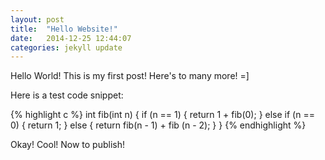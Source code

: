 ```yaml
---
layout: post
title:  "Hello Website!"
date:   2014-12-25 12:44:07
categories: jekyll update
---
```

Hello World! This is my first post! Here's to many more! =]

Here is a test code snippet:

{% highlight c %}
int fib(int n) {
  if (n == 1) {
    return 1 + fib(0);
  } else if (n == 0) {
    return 1;
  } else {
    return fib(n - 1) + fib (n - 2);
  }
}
{% endhighlight %}

Okay! Cool! Now to publish!

[//]: # (External Links)
[facebook]:      https://facebook.com/nrfactor
[twitter]:   @nrfactor
[github]:   https://github.com/nrfactor

